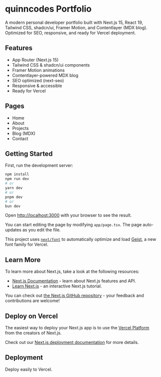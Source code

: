 # quinncodes Portfolio

A modern personal developer portfolio built with Next.js 15, React 19, Tailwind CSS, shadcn/ui, Framer Motion, and Contentlayer (MDX blog). Optimized for SEO, responsive, and ready for Vercel deployment.

## Features
- App Router (Next.js 15)
- Tailwind CSS & shadcn/ui components
- Framer Motion animations
- Contentlayer-powered MDX blog
- SEO optimized (next-seo)
- Responsive & accessible
- Ready for Vercel

## Pages
- Home
- About
- Projects
- Blog (MDX)
- Contact

## Getting Started

First, run the development server:

```bash
npm install
npm run dev
# or
yarn dev
# or
pnpm dev
# or
bun dev
```

Open [http://localhost:3000](http://localhost:3000) with your browser to see the result.

You can start editing the page by modifying `app/page.tsx`. The page auto-updates as you edit the file.

This project uses [`next/font`](https://nextjs.org/docs/app/building-your-application/optimizing/fonts) to automatically optimize and load [Geist](https://vercel.com/font), a new font family for Vercel.

## Learn More

To learn more about Next.js, take a look at the following resources:

- [Next.js Documentation](https://nextjs.org/docs) - learn about Next.js features and API.
- [Learn Next.js](https://nextjs.org/learn) - an interactive Next.js tutorial.

You can check out [the Next.js GitHub repository](https://github.com/vercel/next.js) - your feedback and contributions are welcome!

## Deploy on Vercel

The easiest way to deploy your Next.js app is to use the [Vercel Platform](https://vercel.com/new?utm_medium=default-template&filter=next.js&utm_source=create-next-app&utm_campaign=create-next-app-readme) from the creators of Next.js.

Check out our [Next.js deployment documentation](https://nextjs.org/docs/app/building-your-application/deploying) for more details.

## Deployment
Deploy easily to Vercel.
